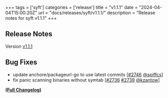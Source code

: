 +++
tags = ['syft']
categories = ['release']
title = "v1.1.1"
date = "2024-04-04T15:00:20Z"
url = "docs/releases/syft/v1.1.1/"
description = "Release notes for syft v1.1.1"
+++

## Release Notes

Version [v1.1.1](https://github.com/anchore/syft/releases/tag/v1.1.1)

## Bug Fixes

- update anchore/packageurl-go to use latest commits [[#2746](https://github.com/anchore/syft/pull/2746) [@spiffcs](https://github.com/spiffcs)]
- fix panic scanning binaries without symtab [[#2736](https://github.com/anchore/syft/issues/2736) [#2739](https://github.com/anchore/syft/pull/2739) [@kzantow](https://github.com/kzantow)]

**[(Full Changelog)](https://github.com/anchore/syft/compare/v1.1.0...v1.1.1)**
